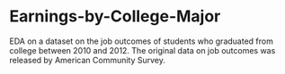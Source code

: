 # Earnings-by-College-Major
EDA on a dataset on the job outcomes of students who graduated from college between 2010 and 2012. The original data on job outcomes was released by American Community Survey.
